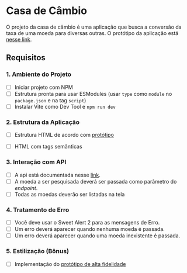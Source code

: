 # Casa de Câmbio
O projeto da casa de câmbio é uma aplicação que busca a conversão da taxa de uma moeda para diversas outras. 
O protótipo da aplicação está [nesse link](https://www.figma.com/file/H3gBEiF0F94VESCGx9DD17/Casa-de-C%C3%A2mbio?node-id=0%3A1). 

## Requisitos


### 1. Ambiente do Projeto
- [ ] Iniciar projeto com NPM
- [ ] Estrutura pronta para usar ESModules (usar `type` como `module` no `package.json` e na tag `script`)
- [ ] Instalar Vite como Dev Tool e `npm run dev`

### 2. Estrutura da Aplicação
- [ ] Estrutura HTML de acordo com [protótipo](https://www.figma.com/file/H3gBEiF0F94VESCGx9DD17/Casa-de-C%C3%A2mbio?node-id=0%3A1)
- [ ] HTML com tags semânticas


### 3. Interação com API
- [ ] A api está documentada nesse [link](https://exchangerate.host/#/#docs).
- [ ] A moeda a ser pesquisada deverá ser passada como parâmetro do _endpoint_.
- [ ] Todas as moedas deverão ser listadas na tela

### 4. Tratamento de Erro
- [ ] Você deve usar o Sweet Alert 2 para as mensagens de Erro.
- [ ] Um erro deverá aparecer quando nenhuma moeda é passada.
- [ ] Um erro deverá aparecer quando uma moeda inexistente é passada. 

### 5. Estilização (Bônus)
- [ ] Implementação do [protótipo de alta fidelidade](https://www.figma.com/file/H3gBEiF0F94VESCGx9DD17/Casa-de-C%C3%A2mbio?node-id=0%3A1)
